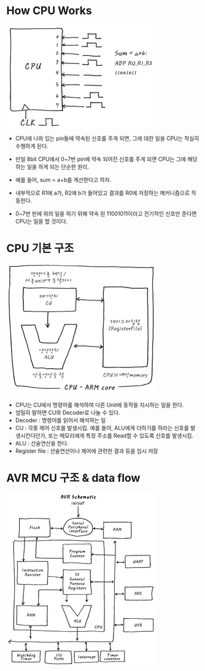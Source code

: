 # How CPU Works
![alt text](image.png)
- CPU에 나와 있는 pin들에 약속된 신호를 주게 되면, 그에 대한 일을 CPU는 착실히 수행하게 된다. 

- 만일 8bit CPU에서 0~7번 pin에 약속 되어진 신호를 주게 되면 CPU는 그에 해당하는 일을 하게 되는 단순한 원리.

- 예를 들어, sum = a+b를 계산한다고 하자.
- 내부적으로 R1에 a가, R2에 b가 들어있고 결과를 R0에 저장하는 메커니즘으로 작동한다. 
- 0~7번 핀에 위의 일을 하기 위해 약속 된 11001011이라고 전기적인 신호만 준다면 CPU는 일을 할 것이다. 

# CPU 기본 구조
![alt text](image-1.png)
- CPU는 CU에서 명령어를 해석하여 다른 Unit에 동작을 지시하는 일을 한다. 
- 엄밀히 말하면 CU와 Decoder로 나눌 수 있다. 
- Decoder : 명령어를 읽어서 해석하는 일
- CU : 각종 제어 신호를 발생시킴. 예를 들어, ALU에게 더하기를 하라는 신호를 발생시킨다던가, 또는 메모리에게 특정 주소를 Read할 수 있도록 신호를 발생시킴. 
- ALU : 산술연산을 한다. 
- Register file : 산술연산이나 제어에 관련한 결과 등을 임시 저장

# AVR MCU 구조 & data flow
![alt text](image-2.png)